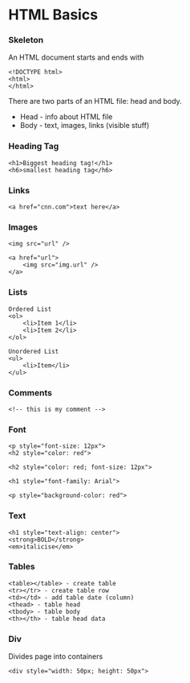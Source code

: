 # HTML Basics

### Skeleton
An HTML document starts and ends with
```
<!DOCTYPE html>
<html>
</html>
```
There are two parts of an HTML file: head and body.  
* Head - info about HTML file
* Body - text, images, links (visible stuff)  

### Heading Tag
```
<h1>Biggest heading tag!</h1>
<h6>smallest heading tag</h6>
```

### Links
```
<a href="cnn.com">text here</a>
```

### Images
```
<img src="url" />

<a href="url">
    <img src="img.url" />
</a>
```

###  Lists
```
Ordered List
<ol>
    <li>Item 1</li>
    <li>Item 2</li>
</ol>

Unordered List
<ul>
    <li>Item</li>
</ul>
```

### Comments
```
<!-- this is my comment -->
```

### Font
```
<p style="font-size: 12px">
<h2 style="color: red">

<h2 style="color: red; font-size: 12px">

<h1 style="font-family: Arial">

<p style="background-color: red">
```

### Text
```
<h1 style="text-align: center">
<strong>BOLD</strong>
<em>italicise</em>
```

### Tables
```
<table></table> - create table
<tr></tr> - create table row
<td></td> - add table date (column)
<thead> - table head
<tbody> - table body
<th></th> - table head data
```

### Div
Divides page into containers  
```
<div style="width: 50px; height: 50px">
```
    


